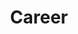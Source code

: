 ---
title : "Career"
layout: "career"
description: "Do what you enjoy, invest for your future and reap the benefits of working with the worlds first advancement company that puts people first."


# features
features:
  enable: true
  subtitle: "Karriere"
  title: "Viel Spaß beim Arbeiten in Deutschland"
  description: "Entwickeln Sie Ihre Leidenschaft, indem Sie Ihre Fähigkeiten in einem Industrieprojekt in Deutschland entwickeln"

########### funfacts ##########
funfacts:
  enable : true
  title : "Goodies"
  
  funfacts_item:
  - name : "Flexible Arbeitszeit"
    icon : ""
    content : "Entscheiden Sie selbst, wann Sie zur Arbeit kommen und gehen möchten. Sie können sogar die Arbeit von Montag auf Donnerstag vorverlegen, um einen ruhigeren Freitag und einen früheren Start ins"
    
  - name : "35 Stunden pro Woche"
    icon : ""
    content : "Die alten 40 Stunden gehören in den meisten Fällen der Vergangenheit an"
    
  - name : "Deutsch lernen"
    icon : ""
    content : "Indem Sie sich mit Menschen aus Deutschland und anderen Ländern vernetzen, lernen Sie neben der Arbeit auf natürliche und authentische Weise Deutsch (neben Englisch)"
    
  - name : "Home Office"
    icon : ""
    content : "In den meisten Fällen wird Ihnen die Möglichkeit geboten, 2 Tage von zu Hause aus zu arbeiten"
    
########### Career ############
career:
  enable : true
  title : "Job Opening"
  job_item:
  - name : "Wirtschaftsingenieur oder Luftfahrttechniker"
    location : "Hamburg / München"
    form_action : "#"
    about : "Wirtschaftsingenieur oder Luftfahrttechniker"

    experiences:
    - +2 Jahre Berufserfahrung".
    - "Entwicklung von Aktivitäten gemäß Projekt im Rahmen des Projektmanagements für Aspekte rund um das Industrieprodukt."
    - Prozess- und Informationsmanagement mit proaktiver Kommunikation zwischen den verschiedenen beteiligten Abteilungen".
    - Datenanalyse und Präsentation von Vorschlägen während der Projektüberwachung".


 


---